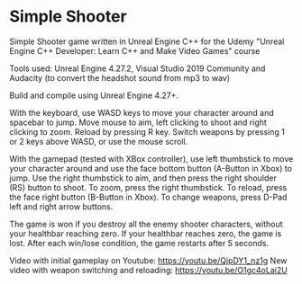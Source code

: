 # Simple Shooter
Simple Shooter game written in Unreal Engine C++ for the Udemy "Unreal Engine C++ Developer: Learn C++ and Make Video Games" course 

Tools used: Unreal Engine 4.27.2, Visual Studio 2019 Community and Audacity (to convert the headshot sound from mp3 to wav)

Build and compile using Unreal Engine 4.27+.

With the keyboard, use WASD keys to move your character around and spacebar to jump. Move mouse to aim, left clicking to shoot and right clicking to zoom. Reload by pressing R key. Switch weapons by pressing 1 or 2 keys above WASD, or use the mouse scroll.

With the gamepad (tested with XBox controller), use left thumbstick to move your character around and use the face bottom button (A-Button in Xbox) to jump. Use the right thumbstick to aim, and then press the right shoulder (RS) button to shoot. To zoom, press the right thumbstick. To reload, press the face right button (B-Button in Xbox). To change weapons, press D-Pad left and right arrow buttons.

The game is won if you destroy all the enemy shooter characters, without your healthbar reaching zero. If your healthbar reaches zero, the game is lost. After each win/lose condition, the game restarts after 5 seconds.


Video with initial gameplay on Youtube: https://youtu.be/QjpDY1_nz1g
New video with weapon switching and reloading: https://youtu.be/O1gc4oLai2U
